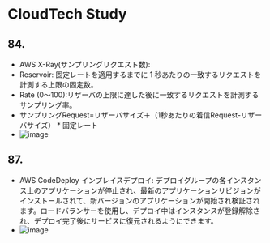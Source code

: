 # CloudTech Study

## 84.

- AWS X-Ray(サンプリングリクエスト数):
- Reservoir: 固定レートを適用するまでに 1 秒あたりの一致するリクエストを計測する上限の固定数。
- Rate (0～100):リザーバの上限に達した後に一致するリクエストを計測するサンプリング率。
- サンプリングRequest=リザーバサイズ＋（1秒あたりの着信Request-リザーバサイズ） * 固定レート
- ![image](https://github.com/yoshikikasama/network-and-server/assets/61643054/a5c06e59-3ea1-491d-bc20-1925f3c15c3c)

## 87.

- AWS CodeDeploy インプレイスデプロイ: デプロイグループの各インスタンス上のアプリケーションが停止され、最新のアプリケーションリビジョンがインストールされて、新バージョンのアプリケーションが開始され検証されます。ロードバランサーを使用し、デプロイ中はインスタンスが登録解除され、デプロイ完了後にサービスに復元されるようにできます。
- ![image](https://github.com/yoshikikasama/network-and-server/assets/61643054/66e818c7-86d8-4c4b-a5a9-56b3dc4282b8)
